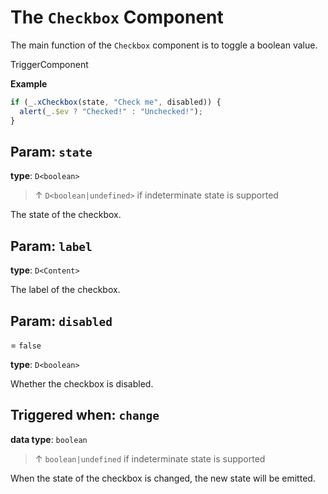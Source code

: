 <script setup>
import Kind from "/std-comps/helpers/kind.vue";
import Optional from "/std-comps/helpers/optional.vue";
</script>

# The `Checkbox` Component

The main function of the `Checkbox` component is to toggle a boolean value.

<Kind>TriggerComponent</Kind>

**Example**

```ts
if (_.xCheckbox(state, "Check me", disabled)) {
  alert(_.$ev ? "Checked!" : "Unchecked!");
}
```

## Param: `state`

**type**: `D<boolean>`

> ↑ `D<boolean|undefined>` if indeterminate state is supported

The state of the checkbox.

## Param: `label`

<Optional/>

**type**: `D<Content>`

The label of the checkbox.

## Param: `disabled`

<Optional/> = `false`

**type**: `D<boolean>`

Whether the checkbox is disabled.

## Triggered when: `change`

**data type**: `boolean`

> ↑ `boolean|undefined` if indeterminate state is supported

When the state of the checkbox is changed, the new state will be emitted.
